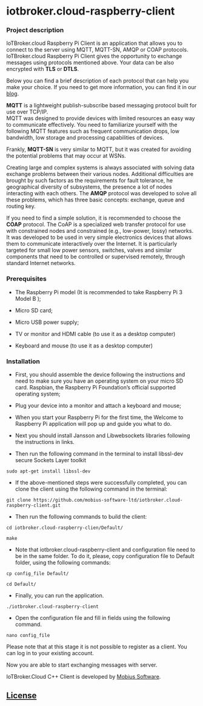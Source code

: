 # iotbroker.cloud-raspberry-client
### Project description

IoTBroker.cloud Raspberry Pi Client is an application that allows you to connect to the server using MQTT, MQTT-SN, 
AMQP or COAP protocols. IoTBroker.cloud Raspberry Pi Client gives the opportunity to exchange messages using protocols 
mentioned above. Your data can be also encrypted with **TLS** or **DTLS**.   

Below you can find a brief description of each protocol that can help you make your choice. 
If you need to get more information, you can find it in our [blog](https://www.iotbroker.cloud/clientApps/Raspberry%20Pi/MQTT).
 
**MQTT** is a lightweight publish-subscribe based messaging protocol built for use over TCP/IP.  
MQTT was designed to provide devices with limited resources an easy way to communicate effectively. 
You need to familiarize yourself with the following MQTT features such as frequent communication drops, low bandwidth, 
low storage and processing capabilities of devices. 

Frankly, **MQTT-SN** is very similar to MQTT, but it was created for avoiding the potential problems that may occur at WSNs. 

Creating large and complex systems is always associated with solving data exchange problems between their various nodes. 
Additional difficulties are brought by such factors as the requirements for fault tolerance, 
he geographical diversity of subsystems, the presence a lot of nodes interacting with each others. 
The **AMQP** protocol was developed to solve all these problems, which has three basic concepts: 
exchange, queue and routing key. 

If you need to find a simple solution, it is recommended to choose the **COAP** protocol. 
The CoAP is a specialized web transfer protocol for use with constrained nodes and constrained (e.g., low-power, lossy) 
networks. It was developed to be used in very simple electronics devices that allows them to communicate interactively 
over the Internet. It is particularly targeted for small low power sensors, switches, valves and similar components 
that need to be controlled or supervised remotely, through standard Internet networks.   
 
### Prerequisites 
* The Raspberry Pi model (It is recommended to take Raspberry Pi 3 Model B  ); 

* Micro SD card;

* Micro USB power supply;

* TV or monitor and HDMI cable (to use it as a desktop computer)

* Keyboard and mouse (to use it as a desktop computer)
### Installation 
* First, you should assemble the device following the instructions and need to make sure you have an operating system 
on your micro SD card. Raspbian, the Raspberry Pi Foundation’s official supported operating system;

* Plug your device into a monitor and attach a keyboard and mouse;  
* When you start your Raspberry Pi for the first time, the Welcome to Raspberry Pi application will pop up and guide you what to do.  

* Next you should install Jansson and Libwebsockets libraries following the instructions in links.  

* Then run the following command in the terminal to install libssl-dev secure Sockets Layer toolkit 
```
sudo apt-get install libssl-dev
```

* If the above-mentioned steps were successfully completed, you can clone the client using the following command in 
the terminal: 
```
git clone https://github.com/mobius-software-ltd/iotbroker.cloud-raspberry-client.git 
```
* Then run the following commands to build the client: 
```
cd iotbroker.cloud-raspberry-clien/Default/ 
```

```
make
```
* Note that iotbroker.cloud-raspberry-client and configuration file need to be in the same folder. 
To do it, please, copy configuration file to Default folder, using the following commands: 
```
cp config_file Default/ 
```
```
cd Default/
```
* Finally, you can run the application. 
```
./iotbroker.cloud-raspberry-client
```
* Open the configuration file and fill in fields using the following command. 
```
nano config_file  
```
Please note that at this stage it is not possible to register as a client. You can log in to your existing account.  

Now you are able to start exchanging messages with server.  

IoTBroker.Cloud C++ Client is developed by [Mobius Software](https://www.mobius-software.com/).

## [License](LICENSE.md)
